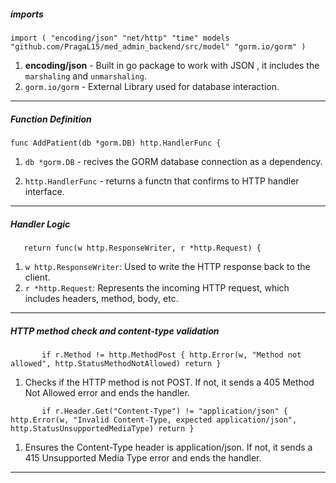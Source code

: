 ##### imports 
`import (
    "encoding/json"
    "net/http"
    "time"
    models "github.com/PragaL15/med_admin_backend/src/model"
    "gorm.io/gorm"
)`
1. **encoding/json** - Built in go package to work with JSON , it includes the `marshaling` and `unmarshaling`.
2. `gorm.io/gorm` - External Library used for database interaction.
---
##### Function Definition 

`func AddPatient(db *gorm.DB) http.HandlerFunc {
`
1. `db *gorm.DB` - recives the GORM database connection as a dependency.

2. `http.HandlerFunc` - returns a functn that confirms to HTTP handler interface.

---
##### Handler Logic
`    return func(w http.ResponseWriter, r *http.Request) {
`
1. `w http.ResponseWriter`: Used to write the HTTP response back to the client.
2. `r *http.Request`: Represents the incoming HTTP request, which includes headers, method, body, etc.
---
##### HTTP method check and content-type validation 

`        if r.Method != http.MethodPost {
            http.Error(w, "Method not allowed", http.StatusMethodNotAllowed)
            return
        }
`
1. Checks if the HTTP method is not POST. If not, it sends a 405 Method Not Allowed error and ends the handler.

`        if r.Header.Get("Content-Type") != "application/json" {
            http.Error(w, "Invalid Content-Type, expected application/json", http.StatusUnsupportedMediaType)
            return
        }
`
1. Ensures the Content-Type header is application/json. If not, it sends a 415 Unsupported Media Type error and ends the handler.
---

